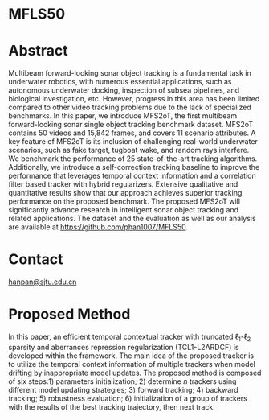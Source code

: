 # MFLS50
# Abstract
Multibeam forward-looking sonar object tracking is a fundamental task in underwater robotics, with numerous essential applications, such as autonomous underwater docking, inspection of subsea pipelines, and biological investigation, etc. However, progress in this area has been limited compared to other video tracking problems due to the lack of specialized benchmarks. In this paper, we introduce MFS2oT, the first multibeam forward-looking sonar single object tracking benchmark dataset. MFS2oT contains 50 videos and 15,842 frames, and covers 11 scenario attributes. A key feature of MFS2oT is its inclusion of challenging real-world underwater scenarios, such as fake target, tugboat wake, and random rays interfere. We benchmark the performance of 25 state-of-the-art tracking algorithms. Additionally, we introduce a self-correction tracking baseline to improve the performance that leverages temporal context information and a correlation filter based tracker with hybrid regularizers. Extensive qualitative and quantitative results show that our approach achieves superior tracking performance on the proposed benchmark. The proposed MFS2oT will significantly advance research in intelligent sonar object tracking and related applications. The dataset and the evaluation as well as our analysis are available at https://github.com/phan1007/MFLS50.
# Contact
hanpan@sjtu.edu.cn
# Proposed Method
In this paper, an efficient temporal contextual tracker with truncated $\ell_{1}$-$\ell_{2}$ sparsity and aberrances repression regularization (TCL1-L2ARDCF) is developed within the framework. The main idea of the proposed tracker is to utilize the temporal context information of multiple trackers when model drifting by inappropriate model updates. The proposed method is composed of six steps:1) parameters initialization; 2) determine $n$ trackers using different model updating strategies; 3) forward tracking; 4) backward tracking; 5) robustness evaluation; 6) initialization of a group of trackers with the results of the best tracking trajectory, then next track. 
